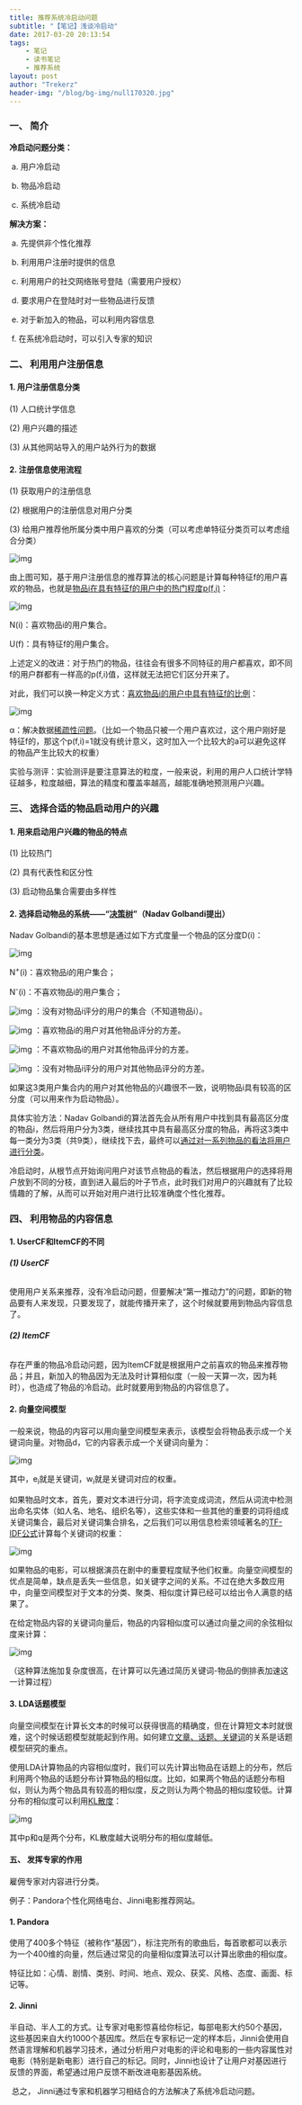 ```yaml
---
title: 推荐系统冷启动问题
subtitle: "【笔记】浅谈冷启动"
date: 2017-03-20 20:13:54
tags: 
	- 笔记
	- 读书笔记
	- 推荐系统
layout: post
author: "Trekerz"
header-img: "/blog/bg-img/null170320.jpg"
---
```




### **一、  简介**

**冷启动问题分类：**

​	a.    用户冷启动

​	b.    物品冷启动

​	c.    系统冷启动

**解决方案：**

​	a.    先提供非个性化推荐

​	b.    利用用户注册时提供的信息

​	c.    利用用户的社交网络账号登陆（需要用户授权）

​	d.    要求用户在登陆时对一些物品进行反馈

​	e.    对于新加入的物品，可以利用内容信息

​	f.     在系统冷启动时，可以引入专家的知识

### **二、  利用用户注册信息**

#### **1.    用户注册信息分类**

(1)  人口统计学信息

(2)  用户兴趣的描述

(3)  从其他网站导入的用户站外行为的数据

#### **2.    注册信息使用流程**

(1)  获取用户的注册信息

(2)  根据用户的注册信息对用户分类

(3)  给用户推荐他所属分类中用户喜欢的分类（可以考虑单特征分类页可以考虑组合分类）

![img](1.png)

由上图可知，基于用户注册信息的推荐算法的核心问题是计算每种特征f的用户喜欢的物品，也就是<u>物品i在具有特征f的用户中的热门程度p(f,i)</u>：

![img](2.png)

N(i)：喜欢物品i的用户集合。

U(f)：具有特征f的用户集合。

 

上述定义的改进：对于热门的物品，往往会有很多不同特征的用户都喜欢，即不同f的用户群都有一样高的p(f,i)值，这样就无法把它们区分开来了。

对此，我们可以换一种定义方式：<u>喜欢物品i的用户中具有特征f的比例</u>：

![img](3.png)

α：解决数据<u>稀疏性问题</u>。（比如一个物品只被一个用户喜欢过，这个用户刚好是特征f的，那这个p(f,i)=1就没有统计意义，这时加入一个比较大的a可以避免这样的物品产生比较大的权重）

 

实验与测评：实验测评是要注意算法的粒度，一般来说，利用的用户人口统计学特征越多，粒度越细，算法的精度和覆盖率越高，越能准确地预测用户兴趣。

### **三、  选择合适的物品启动用户的兴趣**

#### **1.    用来启动用户兴趣的物品的特点**

(1)  比较热门

(2)  具有代表性和区分性

(3)  启动物品集合需要由多样性

#### **2.    选择启动物品的系统——“<u>决策树</u>”（Nadav Golbandi提出）**

Nadav Golbandi的基本思想是通过如下方式度量一个物品的区分度D(i)：

![img](4.png)

N<sup>+</sup>(i)：喜欢物品i的用户集合；

N<sup>-</sup>(i)：不喜欢物品i的用户集合；

![img](5.png) ：没有对物品i评分的用户的集合（不知道物品i）。

![img](6.png) ：喜欢物品i的用户对其他物品评分的方差。

![img](7.png) ：不喜欢物品i的用户对其他物品评分的方差。

![img](8.png) ：没有对物品i评分的用户对其他物品评分的方差。

 

​        如果这3类用户集合内的用户对其他物品的兴趣很不一致，说明物品i具有较高的区分度（可以用来作为启动物品）。

 

具体实验方法：Nadav Golbandi的算法首先会从所有用户中找到具有最高区分度的物品i，然后将用户分为3类，继续找其中具有最高区分度的物品，再将这3类中每一类分为3类（共9类），继续找下去，最终可以<u>通过对一系列物品的看法将用户进行分类</u>。

​        冷启动时，从根节点开始询问用户对该节点物品的看法，然后根据用户的选择将用户放到不同的分枝，直到进入最后的叶子节点，此时我们对用户的兴趣就有了比较情趣的了解，从而可以开始对用户进行比较准确度个性化推荐。

### **四、  利用物品的内容信息**

#### **1.    UserCF和ItemCF的不同**

###### **(1)  UserCF**

​         使用用户关系来推荐，没有冷启动问题，但要解决“第一推动力”的问题，即新的物品要有人来发现，只要发现了，就能传播开来了，这个时候就要用到物品内容信息了。

###### **(2)  ItemCF**

​         存在严重的物品冷启动问题，因为ItemCF就是根据用户之前喜欢的物品来推荐物品；并且，新加入的物品因为无法及时计算相似度（一般一天算一次，因为耗时），也造成了物品的冷启动。此时就要用到物品的内容信息了。

#### **2.    向量空间模型**

​        一般来说，物品的内容可以用向量空间模型来表示，该模型会将物品表示成一个关键词向量。对物品d，它的内容表示成一个关键词向量为：

![img](9.png)

其中，e<sub>i</sub>就是关键词，w<sub>i</sub>就是关键词对应的权重。

 

​        如果物品时文本，首先，要对文本进行分词，将字流变成词流，然后从词流中检测出命名实体（如人名、地名、组织名等），这些实体和一些其他的重要的词将组成关键词集合，最后对关键词集合排名，之后我们可以用信息检索领域著名的<u>TF-IDF公式</u>计算每个关键词的权重：

![img](10.png)

​        如果物品的电影，可以根据演员在剧中的重要程度赋予他们权重。向量空间模型的优点是简单，缺点是丢失一些信息，如关键字之间的关系。不过在绝大多数应用中，向量空间模型对于文本的分类、聚类、相似度计算已经可以给出令人满意的结果了。

 

​        在给定物品内容的关键词向量后，物品的内容相似度可以通过向量之间的余弦相似度来计算：

![img](11.png)

（这种算法施加复杂度很高，在计算可以先通过简历关键词-物品的倒排表加速这一计算过程）

#### **3.    LDA话题模型**

​        向量空间模型在计算长文本的时候可以获得很高的精确度，但在计算短文本时就很难，这个时候话题模型就能起到作用。如何建立<u>文章、话题、关键词</u>的关系是话题模型研究的重点。

​        使用LDA计算物品的内容相似度时，我们可以先计算出物品在话题上的分布，然后利用两个物品的话题分布计算物品的相似度。比如，如果两个物品的话题分布相似，则认为两个物品具有较高的相似度，反之则认为两个物品的相似度较低。计算分布的相似度可以利用<u>KL散度</u>：

![img](12.png)

其中p和q是两个分布，KL散度越大说明分布的相似度越低。

#### **五、  发挥专家的作用**

雇佣专家对内容进行分类。

例子：Pandora个性化网络电台、Jinni电影推荐网站。

#### **1.    Pandora**

​        使用了400多个特征（被称作“基因”），标注完所有的歌曲后，每首歌都可以表示为一个400维的向量，然后通过常见的向量相似度算法可以计算出歌曲的相似度。

​        特征比如：心情、剧情、类别、时间、地点、观众、获奖、风格、态度、画面、标记等。

#### **2.    Jinni**

​        半自动、半人工的方式。让专家对电影惊喜给你标记，每部电影大约50个基因，这些基因来自大约1000个基因库。然后在专家标记一定的样本后，Jinni会使用自然语言理解和机器学习技术，通过分析用户对电影的评论和电影的一些内容属性对电影（特别是新电影）进行自己的标记。同时，Jinni也设计了让用户对基因进行反馈的界面，希望通过用户反馈不断改进电影基因系统。

​        总之， Jinni通过专家和机器学习相结合的方法解决了系统冷启动问题。

<br/>